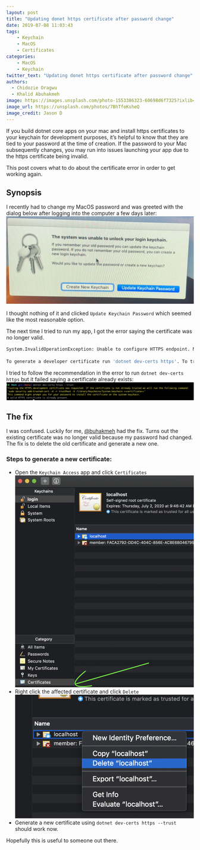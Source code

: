 ```yaml
---
layout: post
title: "Updating donet https certificate after password change"
date: 2019-07-08 11:03:43
tags:
    - Keychain
    - MacOS
    - Certificates
categories:
    - MacOS
    - Keychain
twitter_text: "Updating donet https certificate after password change"
authors: 
  - Chidozie Oragwu
  - Khalid Abuhakmeh
image: https://images.unsplash.com/photo-1553386323-60698d6f7325?ixlib=rb-1.2.1&ixid=eyJhcHBfaWQiOjEyMDd9&auto=format&fit=crop&w=2466&q=80
image_url: https://unsplash.com/photos/7BhTfoKsheQ
image_credit: Jason D
---
```


If you build dotnet core apps on your mac and install https certificates to your keychain for development purposes, it’s helpful to know that they are tied to your password at the time of creation. If the password to your Mac subsequently changes, you may run into issues launching your app due to the https certificate being invalid. 

This post covers what to do about the certificate error in order to get working again. 

## Synopsis

I recently had to change my MacOS password and was greeted with the dialog below after logging into the computer a few days later:
![Result](/images/keychain-certificates/keychain_prompt.png "Key Chain Prompt")

I thought nothing of it and clicked `Update Keychain Password` which seemed like the most reasonable option. 

The next time I tried to run my app, I got the error saying the certificate was no longer valid.  
```bash
System.InvalidOperationException: Unable to configure HTTPS endpoint. No server certificate was specified, and the default developer certificate could not be found.

To generate a developer certificate run 'dotnet dev-certs https'. To trust the certificate (Windows and macOS only) run 'dotnet dev-certs https --trust'.
```

I tried to follow the recommendation in the error to run `dotnet dev-certs https` but it failed saying a certificate already exists:
![Result](/images/keychain-certificates/cert_already_exists.png "Certificate Exists")

## The fix

I was confused. Luckily for me, [@buhakmeh](https://twitter.com/buhakmeh) had the fix. Turns out the existing certificate was no longer valid because my password had changed. The fix is to delete the old certificate and generate a new one.

### Steps to generate a new certificate:
- Open the `Keychain Access` app and click `Certificates`
    ![Result](/images/keychain-certificates/manage_certs.png "Manage Certificates")
- Right click the affected certificate and click `Delete`
    ![Result](/images/keychain-certificates/delete_cert.png "Delete Certificate")
- Generate a new certificate using `dotnet dev-certs https --trust` should work now.

Hopefully this is useful to someone out there. 
    